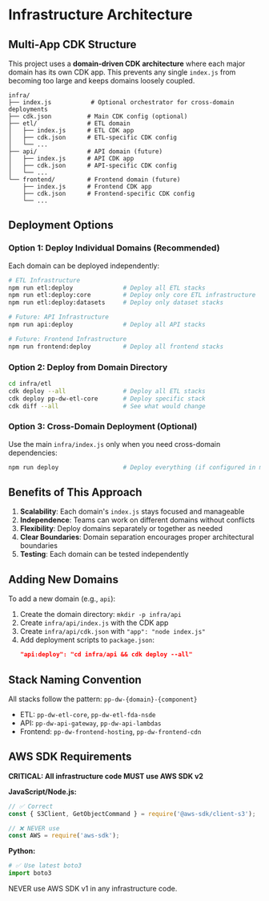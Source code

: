 # Infrastructure Architecture

## Multi-App CDK Structure

This project uses a **domain-driven CDK architecture** where each major domain has its own CDK app. This prevents any single `index.js` from becoming too large and keeps domains loosely coupled.

```
infra/
├── index.js           # Optional orchestrator for cross-domain deployments
├── cdk.json          # Main CDK config (optional)
├── etl/              # ETL domain
│   ├── index.js      # ETL CDK app
│   ├── cdk.json      # ETL-specific CDK config
│   └── ...
├── api/              # API domain (future)
│   ├── index.js      # API CDK app
│   ├── cdk.json      # API-specific CDK config
│   └── ...
└── frontend/         # Frontend domain (future)
    ├── index.js      # Frontend CDK app
    ├── cdk.json      # Frontend-specific CDK config
    └── ...
```

## Deployment Options

### Option 1: Deploy Individual Domains (Recommended)

Each domain can be deployed independently:

```bash
# ETL Infrastructure
npm run etl:deploy              # Deploy all ETL stacks
npm run etl:deploy:core         # Deploy only core ETL infrastructure
npm run etl:deploy:datasets     # Deploy only dataset stacks

# Future: API Infrastructure
npm run api:deploy              # Deploy all API stacks

# Future: Frontend Infrastructure
npm run frontend:deploy         # Deploy all frontend stacks
```

### Option 2: Deploy from Domain Directory

```bash
cd infra/etl
cdk deploy --all                # Deploy all ETL stacks
cdk deploy pp-dw-etl-core       # Deploy specific stack
cdk diff --all                  # See what would change
```

### Option 3: Cross-Domain Deployment (Optional)

Use the main `infra/index.js` only when you need cross-domain dependencies:

```bash
npm run deploy                  # Deploy everything (if configured in main index.js)
```

## Benefits of This Approach

1. **Scalability**: Each domain's `index.js` stays focused and manageable
2. **Independence**: Teams can work on different domains without conflicts
3. **Flexibility**: Deploy domains separately or together as needed
4. **Clear Boundaries**: Domain separation encourages proper architectural boundaries
5. **Testing**: Each domain can be tested independently

## Adding New Domains

To add a new domain (e.g., `api`):

1. Create the domain directory: `mkdir -p infra/api`
2. Create `infra/api/index.js` with the CDK app
3. Create `infra/api/cdk.json` with `"app": "node index.js"`
4. Add deployment scripts to `package.json`:
   ```json
   "api:deploy": "cd infra/api && cdk deploy --all"
   ```

## Stack Naming Convention

All stacks follow the pattern: `pp-dw-{domain}-{component}`

- ETL: `pp-dw-etl-core`, `pp-dw-etl-fda-nsde`
- API: `pp-dw-api-gateway`, `pp-dw-api-lambdas`
- Frontend: `pp-dw-frontend-hosting`, `pp-dw-frontend-cdn`

## AWS SDK Requirements

**CRITICAL: All infrastructure code MUST use AWS SDK v2**

**JavaScript/Node.js:**
```javascript
// ✅ Correct
const { S3Client, GetObjectCommand } = require('@aws-sdk/client-s3');

// ❌ NEVER use
const AWS = require('aws-sdk');
```

**Python:**
```python
# ✅ Use latest boto3
import boto3
```

NEVER use AWS SDK v1 in any infrastructure code.